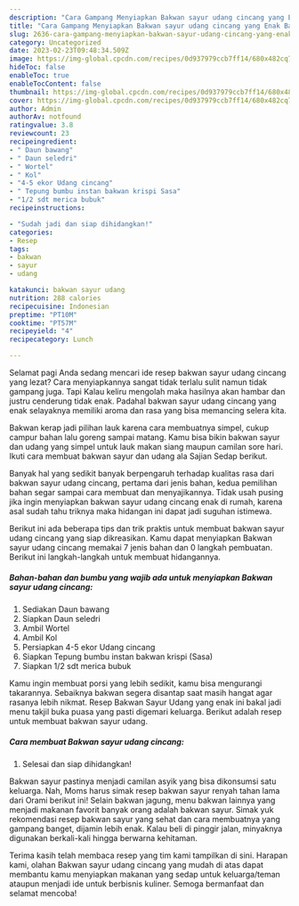 ```yaml
---
description: "Cara Gampang Menyiapkan Bakwan sayur udang cincang yang Enak Banget, Buat Buka Puasa Enak"
title: "Cara Gampang Menyiapkan Bakwan sayur udang cincang yang Enak Banget, Buat Buka Puasa Enak"
slug: 2636-cara-gampang-menyiapkan-bakwan-sayur-udang-cincang-yang-enak-banget-buat-buka-puasa-enak
category: Uncategorized
date: 2023-02-23T09:48:34.509Z
image: https://img-global.cpcdn.com/recipes/0d937979ccb7ff14/680x482cq70/bakwan-sayur-udang-cincang-foto-resep-utama.jpg
hideToc: false
enableToc: true
enableTocContent: false
thumbnail: https://img-global.cpcdn.com/recipes/0d937979ccb7ff14/680x482cq70/bakwan-sayur-udang-cincang-foto-resep-utama.jpg
cover: https://img-global.cpcdn.com/recipes/0d937979ccb7ff14/680x482cq70/bakwan-sayur-udang-cincang-foto-resep-utama.jpg
author: Admin
authorAv: notfound
ratingvalue: 3.8
reviewcount: 23
recipeingredient:
- " Daun bawang"
- " Daun seledri"
- " Wortel"
- " Kol"
- "4-5 ekor Udang cincang"
- " Tepung bumbu instan bakwan krispi Sasa"
- "1/2 sdt merica bubuk"
recipeinstructions:

- "Sudah jadi dan siap dihidangkan!"
categories:
- Resep
tags:
- bakwan
- sayur
- udang

katakunci: bakwan sayur udang 
nutrition: 288 calories
recipecuisine: Indonesian
preptime: "PT10M"
cooktime: "PT57M"
recipeyield: "4"
recipecategory: Lunch

---
```



Selamat pagi Anda sedang mencari ide resep bakwan sayur udang cincang yang lezat? Cara menyiapkannya sangat tidak terlalu sulit namun tidak gampang juga. Tapi Kalau keliru mengolah maka hasilnya akan hambar dan justru cenderung tidak enak. Padahal bakwan sayur udang cincang yang enak selayaknya memiliki aroma dan rasa yang bisa memancing selera kita.


Bakwan kerap jadi pilihan lauk karena cara membuatnya simpel, cukup campur bahan lalu goreng sampai matang. Kamu bisa bikin bakwan sayur dan udang yang simpel untuk lauk makan siang maupun camilan sore hari. Ikuti cara membuat bakwan sayur dan udang ala Sajian Sedap berikut.

Banyak hal yang sedikit banyak berpengaruh terhadap kualitas rasa dari bakwan sayur udang cincang, pertama dari jenis bahan, kedua pemilihan bahan segar sampai cara membuat dan menyajikannya. Tidak usah pusing jika ingin menyiapkan bakwan sayur udang cincang enak di rumah, karena asal sudah tahu triknya maka hidangan ini dapat jadi suguhan istimewa.


Berikut ini ada beberapa tips dan trik praktis untuk membuat bakwan sayur udang cincang yang siap dikreasikan. Kamu dapat menyiapkan Bakwan sayur udang cincang memakai 7 jenis bahan dan 0 langkah pembuatan. Berikut ini langkah-langkah untuk membuat hidangannya.

<!--inarticleads1-->

##### Bahan-bahan dan bumbu yang wajib ada untuk menyiapkan Bakwan sayur udang cincang:

1. Sediakan  Daun bawang
1. Siapkan  Daun seledri
1. Ambil  Wortel
1. Ambil  Kol
1. Persiapkan 4-5 ekor Udang cincang
1. Siapkan  Tepung bumbu instan bakwan krispi (Sasa)
1. Siapkan 1/2 sdt merica bubuk


Kamu ingin membuat porsi yang lebih sedikit, kamu bisa mengurangi takarannya. Sebaiknya bakwan segera disantap saat masih hangat agar rasanya lebih nikmat. Resep Bakwan Sayur Udang yang enak ini bakal jadi menu takjil buka puasa yang pasti digemari keluarga. Berikut adalah resep untuk membuat bakwan sayur udang. 

<!--inarticleads2-->

##### Cara membuat Bakwan sayur udang cincang:


1. Selesai dan siap dihidangkan!

Bakwan sayur pastinya menjadi camilan asyik yang bisa dikonsumsi satu keluarga. Nah, Moms harus simak resep bakwan sayur renyah tahan lama dari Orami berikut ini! Selain bakwan jagung, menu bakwan lainnya yang menjadi makanan favorit banyak orang adalah bakwan sayur. Simak yuk rekomendasi resep bakwan sayur yang sehat dan cara membuatnya yang gampang banget, dijamin lebih enak. Kalau beli di pinggir jalan, minyaknya digunakan berkali-kali hingga berwarna kehitaman. 

Terima kasih telah membaca resep yang tim kami tampilkan di sini. Harapan kami, olahan Bakwan sayur udang cincang yang mudah di atas dapat membantu kamu menyiapkan makanan yang sedap untuk keluarga/teman ataupun menjadi ide untuk berbisnis kuliner. Semoga bermanfaat dan selamat mencoba!
